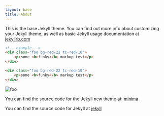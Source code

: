 ```yaml
---
layout: base
title: About
---
```


This is the base Jekyll theme. You can find out more info about customizing your Jekyll theme, as well as basic Jekyll usage documentation at [jekyllrb.com](https://jekyllrb.com/)

```html
<!-- example -->
<div class="foo bg-red-22 tc-red-10">
    <p>some <b>funky</b> markup test</p>
</div>
```

```html
<div class="foo bg-red-22 tc-red-10">
    <p>some <b>funky</b> markup test</p>
</div>
```



![foo](http://cdn.yoshino.digital/svg.php?id=icon-008-s&w=256&h=256&f=#000&s=#000)



You can find the source code for the Jekyll new theme at:
[minima](https://github.com/jekyll/minima)

You can find the source code for Jekyll at
[jekyll](https://github.com/jekyll/jekyll)
